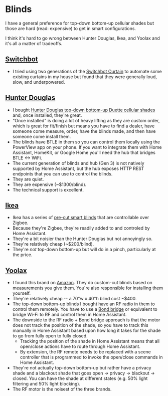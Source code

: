 # Blinds

I have a general preference for top-down bottom-up cellular shades but those
are hard (read: expensive) to get in smart configurations.

I think it's hard to go wrong between Hunter Douglas, Ikea, and Yoolax and it's
all a matter of tradeoffs.

## [Switchbot](https://switch-bot.com)
- I tried using two generations of the [Switchbot Curtain](https://us.switch-bot.com/pages/switchbot-curtain)
to automate some existing curtains in my house but found that they were
generally loud, slow, and underpowered.

## [Hunter Douglas](https://www.hunterdouglas.com/)
- I bought [Hunter Douglas top-down bottom-up Duette cellular shades](https://www.hunterdouglas.com/window-treatments/shades/cellular-shades)
and, once installed, they're great. 
- "Once installed" is doing a lot of heavy lifting as they are custom order,
which is great for fit/finish but means you have to find a dealer, have
someone come measure, order, have the blinds made, and then have someone come
install them.
- The blinds have BTLE in them so you can control them locally using the
PowerView app on your phone. If you want to integrate them with Home Assistant,
HomeKit, or Google Home  you'll need the hub that bridges BTLE <-> WiFi.
- The current generation of blinds and hub (Gen 3) is not natively supported
by Home Assistant, but the hub exposes HTTP REST endpoints that you can use to
control the blinds. 
- They are quiet.
- They are expensive (~$1300/blind).
- The technical support is excellent.

## [Ikea](https://ikea.com)
- Ikea has a series of [pre-cut smart blinds](https://www.ikea.com/us/en/customer-service/product-support/blinds/)
that are controllable over Zigbee.
- Because they're Zigbee, they're readily added to and controled by
Home Assistant.
- They're a bit noisier than the Hunter Douglas but not annoyingly so.
- They're relatively cheap (~$200/blind).
- They're _not_ top-down bottom-up but will do in a pinch, particularly at
the price.

## [Yoolax](https://www.yoolax.com/)
- I found this brand on [Amazon](https://www.amazon.com/gp/product/B0B1TYPFTS/).
They do custom-cut blinds based on measurements you give them. You're also
responsible for installing them yourself.
- They're relatively cheap -- a 70"w x 40"h blind cost ~$400.
- The top-down bottom-up blinds I bought have an RF radio in them to control
them remotely. You have to use a [Bond bridge](https://bondhome.io/product/bond-bridge/)
or equivalent to bridge Wi-Fi to RF and control them in Home Assistant.
- The downside to the RF radio + Bond bridge approach is that the motor does
not track the position of the shade, so you have to track this manually in
Home Assistant based upon how long it takes for the shade to go from fully open
to fully closed. 
  - Tracking the position of the shade in Home Assistant means that all 
  open/close actions have to route through Home Assistant.
  - By extension, the RF remote needs to be replaced with a scene
  controller that is programmed to invoke the open/close commands in Home
  Assistant.
- They're not actually top-down bottom-up but rather have a privacy shade
and a blackout shade that goes open -> privacy -> blackout -> closed. You can
have the shade at different states (e.g. 50% light filtering and 50% light
blocking).
- The RF motor is the noisest of the three brands.
